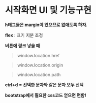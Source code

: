 # 시작화면 UI 및 기능구현

**h태그들은 margin이 있으므로 없애도록 하자.**

**flex** : 크기 지분 조정

**버튼에 링크 넣을 때**
> window.location.href

>window.location.origin

>window.location.path

**ctrl+d = 선택한 문자와 같은 문자 모두 선택**

**bootstrap에서 필요한 css코드 얻으면 편함!**
